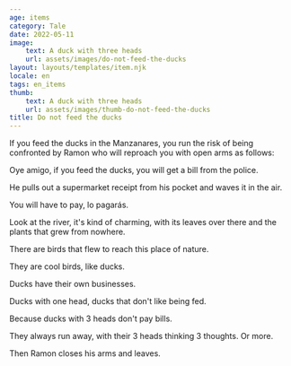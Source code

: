 ```yaml
---
age: items
category: Tale
date: 2022-05-11
image:
    text: A duck with three heads
    url: assets/images/do-not-feed-the-ducks
layout: layouts/templates/item.njk
locale: en
tags: en_items
thumb:
    text: A duck with three heads
    url: assets/images/thumb-do-not-feed-the-ducks
title: Do not feed the ducks
---
```



If you feed the ducks in the Manzanares, you run the risk of being confronted by Ramon who will reproach you with open arms as follows:

Oye amigo, if you feed the ducks, you will get a bill from the police.

He pulls out a supermarket receipt from his pocket and waves it in the air.

You will have to pay, lo pagarás.

Look at the river, it's kind of charming, with its leaves over there and the plants that grew from nowhere.

There are birds that flew to reach this place of nature.

They are cool birds, like ducks.

Ducks have their own businesses.

Ducks with one head, ducks that don't like being fed.

Because ducks with 3 heads don't pay bills.

They always run away, with their 3 heads thinking 3 thoughts. Or more.

Then Ramon closes his arms and leaves.